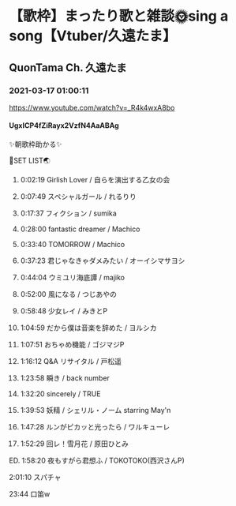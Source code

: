 # 【歌枠】まったり歌と雑談🌞sing a song【Vtuber/久遠たま】

## QuonTama Ch. 久遠たま

### 2021-03-17 01:00:11

https://www.youtube.com/watch?v=_R4k4wxA8bo

#### UgxICP4fZiRayx2VzfN4AaABAg

✨朝歌枠助かる✨



🥚SET LIST🌏



01. 0:02:19 Girlish Lover / 自らを演出する乙女の会

02. 0:07:49 スペシャルガール / れるりり

03. 0:17:37 フィクション / sumika

04. 0:28:00 fantastic dreamer / Machico

05. 0:33:40 TOMORROW / Machico

06. 0:37:23 君じゃなきゃダメみたい / オーイシマサヨシ

07. 0:44:04 ウミユリ海底譚 / majiko

08. 0:52:00 風になる / つじあやの

09. 0:58:48 少女レイ / みきとP

10. 1:04:59 だから僕は音楽を辞めた / ヨルシカ

11. 1:07:51 おちゃめ機能 / ゴジマジP

12. 1:16:12 Q&A リサイタル / 戸松遥

13. 1:23:58 瞬き / back number

14. 1:32:20 sincerely / TRUE

15. 1:39:53 妖精 / シェリル・ノーム starring May'n

16. 1:47:28 ルンがピカッと光ったら / ワルキューレ

17. 1:52:29 回レ！雪月花 / 原田ひとみ

ED. 1:58:20 夜もすがら君想ふ / TOKOTOKO(西沢さんP)



2:01:10 スパチャ



23:44 口笛w

